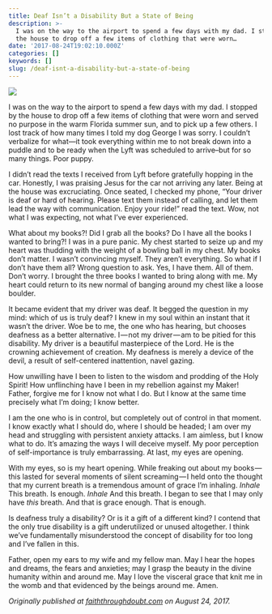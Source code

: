 ```yaml
---
title: Deaf Isn’t a Disability But a State of Being
description: >-
  I was on the way to the airport to spend a few days with my dad. I stopped by
  the house to drop off a few items of clothing that were worn…
date: '2017-08-24T19:02:10.000Z'
categories: []
keywords: []
slug: /deaf-isnt-a-disability-but-a-state-of-being
---
```


![](https://cdn-images-1.medium.com/max/1200/1*JLD6OlPrdXad-n21UQwviA.jpeg)

I was on the way to the airport to spend a few days with my dad. I stopped by the house to drop off a few items of clothing that were worn and served no purpose in the warm Florida summer sun, and to pick up a few others. I lost track of how many times I told my dog George I was sorry. I couldn’t verbalize for what—it took everything within me to not break down into a puddle and to be ready when the Lyft was scheduled to arrive–but for so many things. Poor puppy.

I didn’t read the texts I received from Lyft before gratefully hopping in the car. Honestly, I was praising Jesus for the car not arriving any later. Being at the house was excruciating. Once seated, I checked my phone, “Your driver is deaf or hard of hearing. Please text them instead of calling, and let them lead the way with communication. Enjoy your ride!” read the text. Wow, not what I was expecting, not what I’ve ever experienced.

What about my books?! Did I grab all the books? Do I have all the books I wanted to bring?! I was in a pure panic. My chest started to seize up and my heart was thudding with the weight of a bowling ball in my chest. My books don’t matter. I wasn’t convincing myself. They aren’t everything. So what if I don’t have them all? Wrong question to ask. Yes, I have them. All of them. Don’t worry. I brought the three books I wanted to bring along with me. My heart could return to its new normal of banging around my chest like a loose boulder.

It became evident that my driver was deaf. It begged the question in my mind: which of us is truly deaf? I knew in my soul within an instant that it wasn’t the driver. Woe be to me, the one who has hearing, but chooses deafness as a better alternative. I — not my driver — am to be pitied for this disability. My driver is a beautiful masterpiece of the Lord. He is the crowning achievement of creation. My deafness is merely a device of the devil, a result of self-centered inattention, navel gazing.

How unwilling have I been to listen to the wisdom and prodding of the Holy Spirit! How unflinching have I been in my rebellion against my Maker! Father, forgive me for I know not what I do. But I know at the same time precisely what I’m doing; I know better.

I am the one who is in control, but completely out of control in that moment. I know exactly what I should do, where I should be headed; I am over my head and struggling with persistent anxiety attacks. I am aimless, but I know what to do. It’s amazing the ways I will deceive myself. My poor perception of self-importance is truly embarrassing. At last, my eyes are opening.

With my eyes, so is my heart opening. While freaking out about my books — this lasted for several moments of silent screaming — I held onto the thought that my current breath is a tremendous amount of grace I’m inhaling. _Inhale_ This breath. Is enough. _Inhale_ And this breath. I began to see that I may only have _this_ breath. And that is grace enough. That is enough.

Is deafness truly a disability? Or is it a gift of a different kind? I contend that the only true disability is a gift underutilized or unused altogether. I think we’ve fundamentally misunderstood the concept of disability for too long and I’ve fallen in this.

Father, open my ears to my wife and my fellow man. May I hear the hopes and dreams, the fears and anxieties; may I grasp the beauty in the divine humanity within and around me. May I love the visceral grace that knit me in the womb and that evidenced by the beings around me. Amen.

_Originally published at_ [_faiththroughdoubt.com_](http://faiththroughdoubt.com/deaf-isnt-disability-state/) _on August 24, 2017._